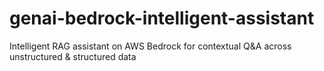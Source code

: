 # genai-bedrock-intelligent-assistant
Intelligent RAG assistant on AWS Bedrock for contextual Q&amp;A across unstructured &amp; structured data
